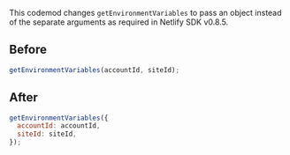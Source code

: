 This codemod changes `getEnvironmentVariables` to pass an object instead of the separate arguments as required in Netlify SDK v0.8.5.

## Before

```jsx
getEnvironmentVariables(accountId, siteId);
```

## After

```jsx
getEnvironmentVariables({
  accountId: accountId,
  siteId: siteId,
});
```
